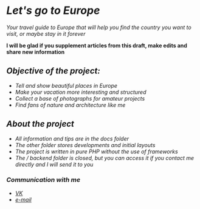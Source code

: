 # *Let's go to Europe*

*Your travel guide to Europe that will help you find the country you want to visit, or maybe stay in it forever*

**I will be glad if you supplement articles from this draft, make edits and share new information**

## *Objective of the project:*
* *Tell and show beautiful places in Europe*
* *Make your vacation more interesting and structured*
* *Collect a base of photographs for amateur projects*
* *Find fans of nature and architecture like me*

## *About the project* 
* *All information and tips are in the docs folder*
* *The other folder stores developments and initial layouts*
* *The project is written in pure PHP without the use of frameworks*
* *The / backend folder is closed, but you can access it if you contact me directly and I will send it to you*

### *Communication with me*
* *[VK](https://vk.com/bakhirev_aristarkh)*
* *[e-mail](bahirev34@gmail.com)*